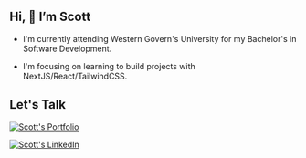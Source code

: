 ## Hi, 👋 I’m Scott
- I'm currently attending Western Govern's University for my Bachelor's in Software Development.

- I'm focusing on learning to build projects with NextJS/React/TailwindCSS.


## Let's Talk


[![Scott's Portfolio](https://img.shields.io/badge/scott%20peters-123?style=for-the-badge&logo=linkedin&color=orange&label=portfolio)](www.scottpeters.dev)



[![Scott's LinkedIn](https://img.shields.io/badge/scott%20peters-123?style=for-the-badge&logo=linkedin&color=blue&label=linkedin)](https://www.linkedin.com/in/scott-peters-b93919223/)
